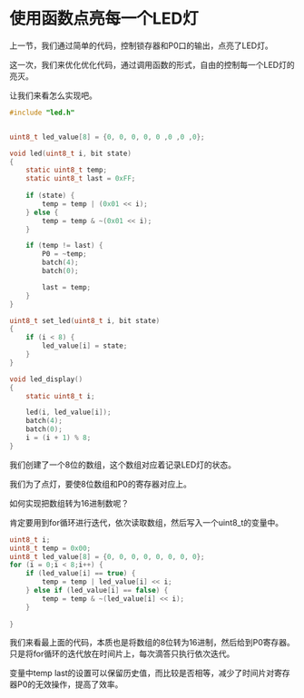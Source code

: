 # 使用函数点亮每一个LED灯

 上一节，我们通过简单的代码，控制锁存器和P0口的输出，点亮了LED灯。

这一次，我们来优化优化代码，通过调用函数的形式，自由的控制每一个LED灯的亮灭。

让我们来看怎么实现吧。

```c
#include "led.h"


uint8_t led_value[8] = {0, 0, 0, 0, 0 ,0 ,0 ,0};

void led(uint8_t i, bit state)
{
    static uint8_t temp;
    static uint8_t last = 0xFF;
    
    if (state) {
        temp = temp | (0x01 << i);
    } else {
        temp = temp & ~(0x01 << i);
    }

    if (temp != last) {
        P0 = ~temp;
        batch(4);
        batch(0);

        last = temp;
    }
}

uint8_t set_led(uint8_t i, bit state)
{
    if (i < 8) {
    	led_value[i] = state;    
    }
}

void led_display()
{
    static uint8_t i;

    led(i, led_value[i]);
    batch(4);
    batch(0);
    i = (i + 1) % 8;
}
```



我们创建了一个8位的数组，这个数组对应着记录LED灯的状态。

我们为了点灯，要使8位数组和P0的寄存器对应上。

如何实现把数组转为16进制数呢？

肯定要用到for循环进行迭代，依次读取数组，然后写入一个uint8_t的变量中。

```c
uint8_t i;
uint8_t temp = 0x00;
uint8_t led_value[8] = {0, 0, 0, 0, 0, 0, 0, 0};
for (i = 0;i < 8;i++) {
    if (led_value[i] == true) {
    	temp = temp | led_value[i] << i;    
    } else if (led_value[i] == false) {
        temp = temp & ~(led_value[i] << i);    
    }
    
}
```

我们来看最上面的代码，本质也是将数组的8位转为16进制，然后给到P0寄存器。只是将for循环的迭代放在时间片上，每次滴答只执行依次迭代。

变量中temp last的设置可以保留历史值，而比较是否相等，减少了时间片对寄存器P0的无效操作，提高了效率。

